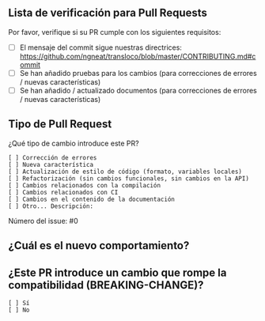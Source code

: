 ## Lista de verificación para Pull Requests

Por favor, verifique si su PR cumple con los siguientes requisitos:

- [ ] El mensaje del commit sigue nuestras directrices: <https://github.com/ngneat/transloco/blob/master/CONTRIBUTING.md#commit>
- [ ] Se han añadido pruebas para los cambios (para correcciones de errores / nuevas características)
- [ ] Se han añadido / actualizado documentos (para correcciones de errores / nuevas características)

## Tipo de Pull Request

¿Qué tipo de cambio introduce este PR?

<!-- Por favor, marque con "x" la opción que corresponda a este PR. -->

```
[ ] Corrección de errores
[ ] Nueva característica
[ ] Actualización de estilo de código (formato, variables locales)
[ ] Refactorización (sin cambios funcionales, sin cambios en la API)
[ ] Cambios relacionados con la compilación
[ ] Cambios relacionados con CI
[ ] Cambios en el contenido de la documentación
[ ] Otro... Descripción:
```

Número del issue: #0

## ¿Cuál es el nuevo comportamiento?

## ¿Este PR introduce un cambio que rompe la compatibilidad (BREAKING-CHANGE)?

```
[ ] Sí
[ ] No
```

<!-- Si este PR contiene un cambio que rompe la compatibilidad, por favor, describa el impacto y la ruta de migración para las aplicaciones existentes. -->
